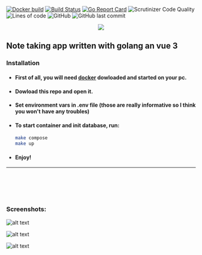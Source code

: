 [![Docker build](https://img.shields.io/github/actions/workflow/status/gavrylenkoIvan/gonotes/docker-image.yml?branch=master&label=docker%20build&logo=github)](https://github.com/gavrylenkoIvan/gonotes/actions?query=workflow)
[![Build Status](https://img.shields.io/github/actions/workflow/status/gavrylenkoIvan/gonotes/go.yml?branch=master&label=build&logo=github)](https://github.com/gavrylenkoIvan/gonotes/actions?query=workflow)
[![Go Report Card](https://goreportcard.com/badge/github.com/gavrylenkoIvan/gonotes)](https://goreportcard.com/report/github.com/gavrylenkoIvan/gonotes)
![Scrutinizer Code Quality](https://img.shields.io/scrutinizer/quality/g/gavrylenkoIvan/gonotes/master)
![Lines of code](https://img.shields.io/tokei/lines/github/gavrylenkoIvan/gonotes)
![GitHub](https://img.shields.io/github/license/gavrylenkoIvan/gonotes)
![GitHub last commit](https://img.shields.io/github/last-commit/gavrylenkoIvan/gonotes)

<p align="center">
  <img src="https://github.com/gavrylenkoIvan/gonotes/blob/master/images/logo.png" />
</p>

## Note taking app written with golang an vue 3

### Installation

* #### First of all, you will need [docker](https://www.docker.com) dowloaded and started on your pc.
* #### Dowload this repo and open it.
* #### Set environment vars in .env file (those are really informative so I think you won't have any troubles)
* #### To start container and init database, run: 
  ```sh
  make compose
  make up
  ```
* #### Enjoy!

---

<div style="margin-top: 100px;">
  
  ### Screenshots:

  ![alt text](https://github.com/gavrylenkoIvan/gonotes/blob/master/images/main-page.png)

  ![alt text](https://github.com/gavrylenkoIvan/gonotes/blob/master/images/add-note.png)

  ![alt text](https://github.com/gavrylenkoIvan/gonotes/blob/master/images/notes.png)
  
</div>
